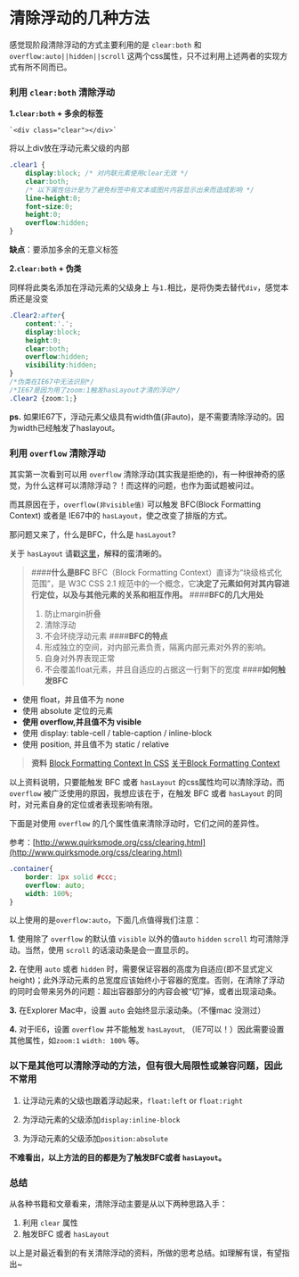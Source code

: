 # 清除浮动的几种方法

感觉现阶段清除浮动的方式主要利用的是 `clear:both` 和 `overflow:auto||hidden||scroll` 这两个css属性，只不过利用上述两者的实现方式有所不同而已。

### **利用 `clear:both` 清除浮动**

**1.`clear:both` + 多余的标签**

	`<div class="clear"></div>`
将以上div放在浮动元素父级的内部
``` css
.clear1 {
	display:block; /* 对内联元素使用clear无效 */
	clear:both;
	/* 以下属性估计是为了避免标签中有文本或图片内容显示出来而造成影响 */
	line-height:0;
	font-size:0;
	height:0;
	overflow:hidden;
} 
```
**缺点**：要添加多余的无意义标签

**2.`clear:both` + 伪类**

同样将此类名添加在浮动元素的父级身上
与`1.`相比，是将伪类去替代`div`，感觉本质还是没变
``` css
.Clear2:after{
	content:'.';
	display:block;
	height:0;
	clear:both;
	overflow:hidden;
	visibility:hidden;
} 
/*伪类在IE67中无法识别*/
/*IE67是因为用了zoom:1触发hasLayout才清的浮动*/
.Clear2 {zoom:1;}
```
**ps.** 如果IE67下，浮动元素父级具有width值(非auto)，是不需要清除浮动的。因为width已经触发了haslayout。

### **利用 `overflow` 清除浮动**
其实第一次看到可以用 `overflow` 清除浮动(其实我是拒绝的)，有一种很神奇的感觉，为什么这样可以清除浮动？！而这样的问题，也作为面试题被问过。

而其原因在于，`overflow(非visible值)` 可以触发 BFC(Block Formatting Context) 或者是 IE67中的 `hasLayout`，使之改变了排版的方式。

那问题又来了，什么是BFC，什么是 `hasLayout`?

关于 `hasLayout` 请戳[这里](http://riny.net/2013/haslayout/)，解释的蛮清晰的。

>####**什么是BFC**
>BFC（Block Formatting Context）直译为“块级格式化范围”，是 W3C CSS 2.1 规范中的一个概念，它**决定了元素如何对其内容进行定位，以及与其他元素的关系和相互作用。**
>####**BFC的几大用处**
>1. 防止margin折叠
>2. 清除浮动
>3. 不会环绕浮动元素
>####**BFC的特点**
>1. 形成独立的空间，对内部元素负责，隔离内部元素对外界的影响。
>2. 自身对外界表现正常
>3. 不会覆盖float元素，并且自适应的占据这一行剩下的宽度
>####**如何触发BFC**
>
* 使用 float，并且值不为 none
* 使用 absolute 定位的元素
* **使用 overflow,并且值不为 visible**
* 使用 display: table-cell / table-caption / inline-block
* 使用 position, 并且值不为 static / relative

>**资料**
>[Block Formatting Context In CSS](http://outofmemory.cn/wr/?u=http%3A%2F%2Fkkeys.me%2Fpost%2F68547473290)
>[关于Block Formatting Context](http://www.cnblogs.com/pigtail/archive/2013/01/23/2871627.html)

 以上资料说明，只要能触发 BFC 或者 `hasLayout` 的css属性均可以清除浮动，而 `overflow` 被广泛使用的原因，我想应该在于，在触发 BFC 或者 `hasLayout` 的同时，对元素自身的定位或者表现影响有限。

下面是对使用 `overflow` 的几个属性值来清除浮动时，它们之间的差异性。

参考：[http://www.quirksmode.org/css/clearing.html](http://www.quirksmode.org/css/clearing.html)
``` css
.container{
	border: 1px solid #ccc;
	overflow: auto;
	width: 100%; 
}
```

以上使用的是`overflow:auto`，下面几点值得我们注意：

**1.** 使用除了 `overflow` 的默认值 `visible` 以外的值`auto` `hidden` `scroll` 均可清除浮动。当然，使用 `scroll` 的话滚动条是会一直显示的。

**2.**  在使用 `auto` 或者 `hidden` 时，需要保证容器的高度为自适应(即不显式定义height)；此外浮动元素的总宽度应该始终小于容器的宽度。否则，在清除了浮动的同时会带来另外的问题：超出容器部分的内容会被“切”掉，或者出现滚动条。

**3.** 在Explorer Mac中，设置 `auto` 会始终显示滚动条。（不懂mac 没测过）  

**4.** 对于IE6，设置 `overflow` 并不能触发 `hasLayout`, （IE7可以！）因此需要设置其他属性，如`zoom:1` `width: 100%` 等。


### **以下是其他可以清除浮动的方法，但有很大局限性或兼容问题，因此不常用**

1. 让浮动元素的父级也跟着浮动起来，`float:left` or `float:right`

2. 为浮动元素的父级添加`display:inline-block`
3. 为浮动元素的父级添加`position:absolute`

 **不难看出，以上方法的目的都是为了触发BFC或者 `hasLayout`。**


### **总结**
从各种书籍和文章看来，清除浮动主要是从以下两种思路入手：

1. 利用 `clear` 属性
2. 触发BFC 或者 `hasLayout`

以上是对最近看到的有关清除浮动的资料，所做的思考总结。如理解有误，有望指出~
